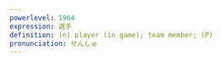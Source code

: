 ```yaml
---
powerlevel: 1964
expression: 選手
definition: (n) player (in game); team member; (P)
pronunciation: せんしゅ
---
```

